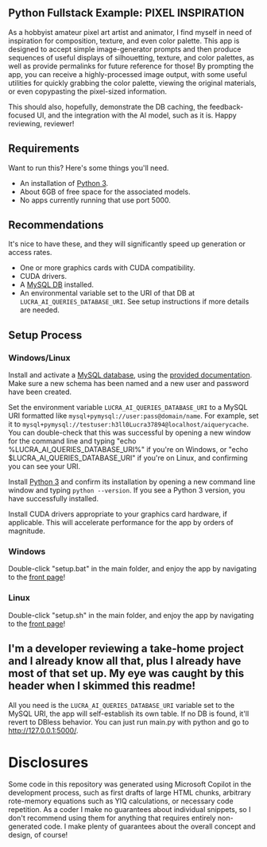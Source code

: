 ## Python Fullstack Example: PIXEL INSPIRATION
As a hobbyist amateur pixel art artist and animator, I find myself in need of inspiration for composition, texture, and even color palette. This app is designed to accept simple image-generator prompts and then produce sequences of useful displays of silhouetting, texture, and color palettes, as well as provide permalinks for future reference for those! By prompting the app, you can receive a highly-processed image output, with some useful utilities for quickly grabbing the color palette, viewing the original materials, or even copypasting the pixel-sized information.

This should also, hopefully, demonstrate the DB caching, the feedback-focused UI, and the integration with the AI model, such as it is. Happy reviewing, reviewer!

## Requirements

Want to run this? Here's some things you'll need.
- An installation of [Python 3](https://www.python.org/downloads/).
- About 6GB of free space for the associated models.
- No apps currently running that use port 5000.

## Recommendations
It's nice to have these, and they will significantly speed up generation or access rates.
- One or more graphics cards with CUDA compatibility.
- CUDA drivers.
- A [MySQL DB](https://dev.mysql.com/downloads/installer/) installed.
- An environmental variable set to the URI of that DB at `LUCRA_AI_QUERIES_DATABASE_URI`. See setup instructions if more details are needed.

## Setup Process
### Windows/Linux
Install and activate a [MySQL database](https://dev.mysql.com/downloads/installer/), using the [provided documentation](https://dev.mysql.com/doc/mysql-getting-started/en/). Make sure a new schema has been named and a new user and password have been created.

Set the environment variable `LUCRA_AI_QUERIES_DATABASE_URI` to a MySQL URI formatted like `mysql+pymysql://user:pass@domain/name`. For example, set it to `mysql+pymysql://testuser:h3ll0Lucra37894@localhost/aiquerycache`. You can double-check that this was successful by opening a new window for the command line and typing "echo %LUCRA_AI_QUERIES_DATABASE_URI%" if you're on Windows, or "echo $LUCRA_AI_QUERIES_DATABASE_URI" if you're on Linux, and confirming you can see your URI.

Install [Python 3](https://www.python.org/downloads/) and confirm its installation by opening a new command line window and typing `python --version`. If you see a Python 3 version, you have successfully installed.

Install CUDA drivers appropriate to your graphics card hardware, if applicable. This will accelerate performance for the app by orders of magnitude.

### Windows
Double-click "setup.bat" in the main folder, and enjoy the app by navigating to the [front page](http://127.0.0.1:5000/)!

### Linux
Double-click "setup.sh" in the main folder, and enjoy the app by navigating to the [front page](http://127.0.0.1:5000/)!



## I'm a developer reviewing a take-home project and I already know all that, plus I already have most of that set up. My eye was caught by this header when I skimmed this readme!

All you need is the `LUCRA_AI_QUERIES_DATABASE_URI` variable set to the MySQL URI, the app will self-establish its own table. If no DB is found, it'll revert to DBless behavior. You can just run main.py with python and go to http://127.0.0.1:5000/.

# Disclosures
Some code in this repository was generated using Microsoft Copilot in the development process, such as first drafts of large HTML chunks, arbitrary rote-memory equations such as YIQ calculations, or necessary code repetition. As a coder I make no guarantees about individual snippets, so I don't recommend using them for anything that requires entirely non-generated code. I make plenty of guarantees about the overall concept and design, of course!
